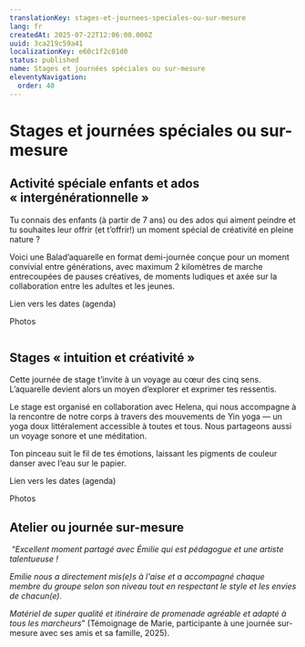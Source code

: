 ```yaml
---
translationKey: stages-et-journees-speciales-ou-sur-mesure
lang: fr
createdAt: 2025-07-22T12:06:00.000Z
uuid: 3ca219c59a41
localizationKey: e60c1f2c01d0
status: published
name: Stages et journées spéciales ou sur-mesure
eleventyNavigation:
  order: 40
---
```

# Stages et journées spéciales ou sur-mesure

## Activité spéciale enfants et ados « intergénérationnelle »

Tu connais des enfants (à partir de 7 ans) ou des ados qui aiment peindre et tu souhaites leur offrir (et t’offrir!) un moment spécial de créativité en pleine nature ?

Voici une Balad’aquarelle en format demi-journée conçue pour un moment convivial entre générations, avec maximum 2 kilomètres de marche entrecoupées de pauses créatives, de moments ludiques et axée sur la collaboration entre les adultes et les jeunes.

Lien vers les dates (agenda)

Photos

<img src="/_images/1.webp" alt="" />

## Stages « intuition et créativité »

Cette journée de stage t’invite à un voyage au cœur des cinq sens. L’aquarelle devient alors un moyen d’explorer et exprimer tes ressentis.

Le stage est organisé en collaboration avec Helena, qui nous accompagne à la rencontre de notre corps à travers des mouvements de Yin yoga — un yoga doux littéralement accessible à toutes et tous. Nous partageons aussi un voyage sonore et une méditation.

Ton pinceau suit le fil de tes émotions, laissant les pigments de couleur danser avec l’eau sur le papier.

Lien vers les dates (agenda)

Photos

## Atelier ou journée sur-mesure

 “_Excellent moment partagé avec Émilie qui est pédagogue et une artiste talentueuse !_

_Emilie nous a directement mis(e)s à l'aise et a accompagné chaque membre du groupe selon son niveau tout en respectant le style et les envies de chacun(e)._

_Matériel de super qualité et itinéraire de promenade agréable et adapté à tous les marcheurs_” (Témoignage de Marie, participante à une journée sur-mesure avec ses amis et sa famille, 2025).
